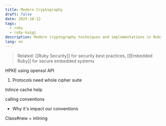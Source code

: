 ```yaml
---
title: Modern Cryptography
draft: false
date: 2025-10-12
tags:
  - ruby
  - ruby-kaigi
description: Modern cryptography techniques and implementations in Ruby
lang: en
---
```


> Related: [[Ruby Security]] for security best practices, [[Embedded Ruby]] for secure embedded systems

HPKE using openssl API
1. Protocols need whole cipher suite



Inlince cache
help

calling conventions
- Why it's impact our conventions

Class#new + inlining
